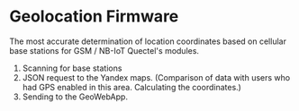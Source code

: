 # Geolocation Firmware
The most accurate determination of location coordinates based on cellular base stations for GSM / NB-IoT Quectel's modules.
1. Scanning for base stations
2. JSON request to the Yandex maps. (Comparison of data with users who had GPS enabled in this area. Calculating the coordinates.)
3. Sending to the GeoWebApp.
